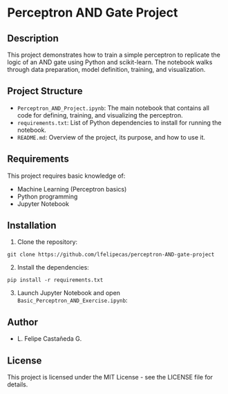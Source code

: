 # Perceptron AND Gate Project

## Description
This project demonstrates how to train a simple perceptron to replicate the logic of an AND gate using Python and scikit-learn. The notebook walks through data preparation, model definition, training, and visualization.

## Project Structure
- `Perceptron_AND_Project.ipynb`: The main notebook that contains all code for defining, training, and visualizing the perceptron.
- `requirements.txt`: List of Python dependencies to install for running the notebook.
- `README.md`: Overview of the project, its purpose, and how to use it.

## Requirements
This project requires basic knowledge of:
- Machine Learning (Perceptron basics)
- Python programming
- Jupyter Notebook

## Installation

1. Clone the repository:
```
git clone https://github.com/lfelipecas/perceptron-AND-gate-project
```

2. Install the dependencies:
```
pip install -r requirements.txt
```

3. Launch Jupyter Notebook and open `Basic_Perceptron_AND_Exercise.ipynb`:


## Author
- L. Felipe Castañeda G.

## License
This project is licensed under the MIT License - see the LICENSE file for details.